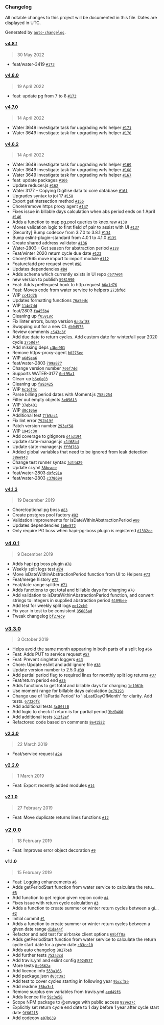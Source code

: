 ### Changelog

All notable changes to this project will be documented in this file. Dates are displayed in UTC.

Generated by [`auto-changelog`](https://github.com/CookPete/auto-changelog).

#### [v4.8.1](https://github.com/DEFRA/water-abstraction-helpers/compare/v4.8.0...v4.8.1)

> 30 May 2022

- feat/water-3419 [`#173`](https://github.com/DEFRA/water-abstraction-helpers/pull/173)

#### [v4.8.0](https://github.com/DEFRA/water-abstraction-helpers/compare/v4.7.0...v4.8.0)

> 19 April 2022

- feat: update pg from 7 to 8 [`#172`](https://github.com/DEFRA/water-abstraction-helpers/pull/172)

#### [v4.7.0](https://github.com/DEFRA/water-abstraction-helpers/compare/v4.6.2...v4.7.0)

> 14 April 2022

- Water 3649 investigate task for upgrading wrls helper [`#171`](https://github.com/DEFRA/water-abstraction-helpers/pull/171)
- Water 3649 investigate task for upgrading wrls helper [`#170`](https://github.com/DEFRA/water-abstraction-helpers/pull/170)

#### [v4.6.2](https://github.com/DEFRA/water-abstraction-helpers/compare/v4.1.3...v4.6.2)

> 14 April 2022

- Water 3649 investigate task for upgrading wrls helper [`#169`](https://github.com/DEFRA/water-abstraction-helpers/pull/169)
- Water 3649 investigate task for upgrading wrls helper [`#168`](https://github.com/DEFRA/water-abstraction-helpers/pull/168)
- Water 3649 investigate task for upgrading wrls helper [`#167`](https://github.com/DEFRA/water-abstraction-helpers/pull/167)
- feat: update packages [`#166`](https://github.com/DEFRA/water-abstraction-helpers/pull/166)
- Update reducer.js [`#162`](https://github.com/DEFRA/water-abstraction-helpers/pull/162)
- Water 3177 - Copying Digitise data to core database [`#161`](https://github.com/DEFRA/water-abstraction-helpers/pull/161)
- Upgrades syntax to joi 17 [`#158`](https://github.com/DEFRA/water-abstraction-helpers/pull/158)
- Export getIntersection method [`#156`](https://github.com/DEFRA/water-abstraction-helpers/pull/156)
- Chore/remove https proxy agent [`#147`](https://github.com/DEFRA/water-abstraction-helpers/pull/147)
- Fixes issue in billable days calculation when abs period ends on 1 April [`#146`](https://github.com/DEFRA/water-abstraction-helpers/pull/146)
- Adds a function to map pg.pool queries to knex.raw [`#138`](https://github.com/DEFRA/water-abstraction-helpers/pull/138)
- Moves validation logic to first field of pair to assist with UI [`#137`](https://github.com/DEFRA/water-abstraction-helpers/pull/137)
- [Security] Bump codecov from 3.7.0 to 3.8.1 [`#134`](https://github.com/DEFRA/water-abstraction-helpers/pull/134)
- Bump eslint-plugin-standard from 4.0.1 to 4.1.0 [`#135`](https://github.com/DEFRA/water-abstraction-helpers/pull/135)
- Create shared address validator [`#136`](https://github.com/DEFRA/water-abstraction-helpers/pull/136)
- Water-2803 - Get season for abstraction period [`#128`](https://github.com/DEFRA/water-abstraction-helpers/pull/128)
- Feat/winter 2020 return cycle due date [`#123`](https://github.com/DEFRA/water-abstraction-helpers/pull/123)
- Chore/2665 move import to import module [`#112`](https://github.com/DEFRA/water-abstraction-helpers/pull/112)
- Feature/add pre request event [`#98`](https://github.com/DEFRA/water-abstraction-helpers/pull/98)
- Updates dependencies [`#84`](https://github.com/DEFRA/water-abstraction-helpers/pull/84)
- Adds schema which currently exists in UI repo [`d577e04`](https://github.com/DEFRA/water-abstraction-helpers/commit/d577e046dfc2128cbe29b429da587aca24f965e9)
- new version to publish [`5981990`](https://github.com/DEFRA/water-abstraction-helpers/commit/59819905987d06aadf1f1684f3d7724b8e1d17e4)
- Feat: Adds preRequest hook to http.request [`b6a1d76`](https://github.com/DEFRA/water-abstraction-helpers/commit/b6a1d764b1d793f9d655e3bb48d20bd42685f045)
- Feat: Moves code from water service to helpers [`273bf0d`](https://github.com/DEFRA/water-abstraction-helpers/commit/273bf0d6e5156f2d2e5d47e2e6bdacf15d652bb1)
- WIP [`cc43d7b`](https://github.com/DEFRA/water-abstraction-helpers/commit/cc43d7bfa1931cfd0c3b16174ac95c92bcedb79d)
- Updates formatting functions [`76a5edc`](https://github.com/DEFRA/water-abstraction-helpers/commit/76a5edc503b7e5247e907e9baad78d4d0d448bfc)
- WIP [`114d7dd`](https://github.com/DEFRA/water-abstraction-helpers/commit/114d7dd4967286405d30111e85e8e0a18fd4b01b)
- feat/2803 [`fa455b4`](https://github.com/DEFRA/water-abstraction-helpers/commit/fa455b496145f0119f74e5e6afd32f5bf7a84222)
- Cleaning up [`f05818c`](https://github.com/DEFRA/water-abstraction-helpers/commit/f05818cb1e6d4c9cf679ce2e49797b605e690e5d)
- Fix linter errors, bump version [`6adaf88`](https://github.com/DEFRA/water-abstraction-helpers/commit/6adaf887c8a702b7f7b59ba00a24d7d4413cd008)
- Swapping out for a new CI. [`db0d575`](https://github.com/DEFRA/water-abstraction-helpers/commit/db0d57543760dfaeefde3a2c7b8d7ae0fc418c38)
- Review comments [`c543c3f`](https://github.com/DEFRA/water-abstraction-helpers/commit/c543c3f729041ddadf17a1d64fd799b9f726dfe7)
- Add due date to return cycles.  Add custom date for winter/all year 2020 cycle [`2758d74`](https://github.com/DEFRA/water-abstraction-helpers/commit/2758d74bf4ef82fa1ce4ae9f87a8eedd6d068543)
- Add missing deps [`c3be901`](https://github.com/DEFRA/water-abstraction-helpers/commit/c3be901b897b1460edd1b85cf2e636599acc1406)
- Remove https-proxy-agent [`b0276ec`](https://github.com/DEFRA/water-abstraction-helpers/commit/b0276ec0acacd5f042b4217cd5bc1571fdac6c6d)
- WIP [`a6d9ea6`](https://github.com/DEFRA/water-abstraction-helpers/commit/a6d9ea6ce91721a43b31400f9e525b0ef2aedaf4)
- feat/water-2803 [`709a877`](https://github.com/DEFRA/water-abstraction-helpers/commit/709a877d25fecd55f81e918f63c33db4b3442eab)
- Change version number [`766f7dd`](https://github.com/DEFRA/water-abstraction-helpers/commit/766f7dd81d5383ee0e87ec9605d332bbbeb92cce)
- Supports WATER-3177 [`0ef95a1`](https://github.com/DEFRA/water-abstraction-helpers/commit/0ef95a17ab0d678c8d17b0c469f57c9f20913fbd)
- Clean-up [`b6e6e03`](https://github.com/DEFRA/water-abstraction-helpers/commit/b6e6e03c56b1550904ca484339ad642764596059)
- Cleaning up [`fa93425`](https://github.com/DEFRA/water-abstraction-helpers/commit/fa93425bd72704f5f1a1db06c92fbd04f02535df)
- WIP [`6c1df4c`](https://github.com/DEFRA/water-abstraction-helpers/commit/6c1df4c8efb46234f9896280fc8b66fbf9fb56b7)
- Parse billing period dates with Moment.js [`758c254`](https://github.com/DEFRA/water-abstraction-helpers/commit/758c2547214aebc5a6ebf3ba50abfbc450b6a5b5)
- Filter out empty objects [`3e05613`](https://github.com/DEFRA/water-abstraction-helpers/commit/3e05613c71ed125bffa2a364df89ba76af3bbce6)
- WIP [`37eb401`](https://github.com/DEFRA/water-abstraction-helpers/commit/37eb401e975f4aaeae3213d6672107c1a5c11cee)
- WIP [`d8c10ae`](https://github.com/DEFRA/water-abstraction-helpers/commit/d8c10ae2ff74a12e3eff73a9e3c6784558540526)
- Additional test [`7fb5ac1`](https://github.com/DEFRA/water-abstraction-helpers/commit/7fb5ac116a6a8f92efdd4eeb1541471c57469d2d)
- Fix lint error [`792b19f`](https://github.com/DEFRA/water-abstraction-helpers/commit/792b19fb08478ba976788c1e5a349b55633643d3)
- Patch version number [`293ef58`](https://github.com/DEFRA/water-abstraction-helpers/commit/293ef583118e3fa744758f5d62870e19a06db6e1)
- WIP [`1945c30`](https://github.com/DEFRA/water-abstraction-helpers/commit/1945c30677b3f01e5bfe23f0f0b09084cfba4619)
- Add coverage to gitignore [`d4a3194`](https://github.com/DEFRA/water-abstraction-helpers/commit/d4a3194e72fe4ab45dfd9294d580e91a8ae68639)
- Update state-manager.js [`c1f68bd`](https://github.com/DEFRA/water-abstraction-helpers/commit/c1f68bdc19bd22eced9b42b2c5a040580682435d)
- Update state-manager.js [`fffd768`](https://github.com/DEFRA/water-abstraction-helpers/commit/fffd7689e06cffec56e9cf6f53ea85421a937288)
- Added global variables that need to be ignored from leak detection [`38ee943`](https://github.com/DEFRA/water-abstraction-helpers/commit/38ee94385953c7f7e657a2939cfd461e0e5e2537)
- Change test runner syntax [`fd44d29`](https://github.com/DEFRA/water-abstraction-helpers/commit/fd44d297457527899cee416d07034a63755d762c)
- Update ci.yml [`38bcaee`](https://github.com/DEFRA/water-abstraction-helpers/commit/38bcaee09f4393a731523e4e7ea7de33ee154ee6)
- feat/water-2803 [`d0fc91a`](https://github.com/DEFRA/water-abstraction-helpers/commit/d0fc91a370fc0749034dc58aa6ba09575b121335)
- feat/water-2803 [`c378694`](https://github.com/DEFRA/water-abstraction-helpers/commit/c3786942f774dfc072ce43197f5a8aafb698f55c)

#### [v4.1.3](https://github.com/DEFRA/water-abstraction-helpers/compare/v4.0.1...v4.1.3)

> 19 December 2019

- Chore/optional pg boss [`#83`](https://github.com/DEFRA/water-abstraction-helpers/pull/83)
- Create postgres pool factory [`#82`](https://github.com/DEFRA/water-abstraction-helpers/pull/82)
- Validation improvements for isDateWithinAbstractionPeriod [`#80`](https://github.com/DEFRA/water-abstraction-helpers/pull/80)
- Updates dependencies [`fb6e572`](https://github.com/DEFRA/water-abstraction-helpers/commit/fb6e57285107416e7336cfb06d68b1d29b2b5e56)
- Only require PG boss when hapi-pg-boss plugin is registered [`d1382cc`](https://github.com/DEFRA/water-abstraction-helpers/commit/d1382cc87e954f9fdb51e28684c3c4504cf5b0fc)

### [v4.0.1](https://github.com/DEFRA/water-abstraction-helpers/compare/v3.3.0...v4.0.1)

> 9 December 2019

- Adds hapi pg boss plugin [`#78`](https://github.com/DEFRA/water-abstraction-helpers/pull/78)
- Weekly split logs test [`#74`](https://github.com/DEFRA/water-abstraction-helpers/pull/74)
- Move isDateWithinAbstractionPeriod function from UI to Helpers [`#73`](https://github.com/DEFRA/water-abstraction-helpers/pull/73)
- Feat/merge history [`#72`](https://github.com/DEFRA/water-abstraction-helpers/pull/72)
- Feat/date range splitter [`#71`](https://github.com/DEFRA/water-abstraction-helpers/pull/71)
- Adds functions to get total and billable days for charging [`#70`](https://github.com/DEFRA/water-abstraction-helpers/pull/70)
- Add validation to isDateWithinAbstractionPeriod function, and convert strings to integers in supplied abstraction period [`6109bee`](https://github.com/DEFRA/water-abstraction-helpers/commit/6109bee04796eb54b5d8cb8957ddbbc55ff88f67)
- Add test for weekly split logs [`ee12cb0`](https://github.com/DEFRA/water-abstraction-helpers/commit/ee12cb00b1420596d4ab4db9e2643a9a0e5a227f)
- Fix year in test to be consistent [`85685ad`](https://github.com/DEFRA/water-abstraction-helpers/commit/85685ad44e636507fc0475b6f4a17c26a0a829fb)
- Tweak changelog [`bf27ec9`](https://github.com/DEFRA/water-abstraction-helpers/commit/bf27ec9a963352469debcf6a06719d892fcbbe76)

### [v3.3.0](https://github.com/DEFRA/water-abstraction-helpers/compare/v2.3.0...v3.3.0)

> 3 October 2019

- Helps avoid the same month appearing in both parts of a split log [`#66`](https://github.com/DEFRA/water-abstraction-helpers/pull/66)
- Feat: Adds PUT to service request [`#57`](https://github.com/DEFRA/water-abstraction-helpers/pull/57)
- Feat: Prevent singleton loggers [`#43`](https://github.com/DEFRA/water-abstraction-helpers/pull/43)
- Chore: Update eslint and add ignore file [`#38`](https://github.com/DEFRA/water-abstraction-helpers/pull/38)
- Update version number to 2.5.0 [`#39`](https://github.com/DEFRA/water-abstraction-helpers/pull/39)
- Add partial period flag to required lines for monthly split log returns [`#37`](https://github.com/DEFRA/water-abstraction-helpers/pull/37)
- Feat/return period end [`#35`](https://github.com/DEFRA/water-abstraction-helpers/pull/35)
- Adds functions to get total and billable days for charging [`1c1061b`](https://github.com/DEFRA/water-abstraction-helpers/commit/1c1061b69c63106345a651fc624009388f11c431)
- Use moment range for billable days calculation [`0c79193`](https://github.com/DEFRA/water-abstraction-helpers/commit/0c79193ff50a6a42f615fe1c2a6d78d0620ece44)
- Change use of 'isPartialPeriod' to 'isLastDayOfMonth' for clarity. Add tests. [`6732dfc`](https://github.com/DEFRA/water-abstraction-helpers/commit/6732dfc5d5fe2ef21637f66d9fb03444716c5b86)
- Add additional tests [`3c80ff0`](https://github.com/DEFRA/water-abstraction-helpers/commit/3c80ff02dd0126f7e05af1990681a4283d6afa3c)
- Add logic to check if return is for partial period [`3bd0460`](https://github.com/DEFRA/water-abstraction-helpers/commit/3bd04607eddbb9b332eb56b5e0829d41db24884d)
- Add additional tests [`612f2ef`](https://github.com/DEFRA/water-abstraction-helpers/commit/612f2efbaa43e4de801d0fafc6541c24eb3773dc)
- Refactored code based on comments [`8e41522`](https://github.com/DEFRA/water-abstraction-helpers/commit/8e415228938ae65834d179a7303c2f01d573b41c)

#### [v2.3.0](https://github.com/DEFRA/water-abstraction-helpers/compare/v2.2.0...v2.3.0)

> 22 March 2019

- Feat/service request [`#24`](https://github.com/DEFRA/water-abstraction-helpers/pull/24)

#### [v2.2.0](https://github.com/DEFRA/water-abstraction-helpers/compare/v2.1.0...v2.2.0)

> 1 March 2019

- Feat: Export recently added modules [`#14`](https://github.com/DEFRA/water-abstraction-helpers/pull/14)

#### [v2.1.0](https://github.com/DEFRA/water-abstraction-helpers/compare/v2.0.0...v2.1.0)

> 27 February 2019

- Feat: Move duplicate returns lines functions [`#12`](https://github.com/DEFRA/water-abstraction-helpers/pull/12)

### [v2.0.0](https://github.com/DEFRA/water-abstraction-helpers/compare/v1.1.0...v2.0.0)

> 18 February 2019

- Feat: Improves error object decoration [`#9`](https://github.com/DEFRA/water-abstraction-helpers/pull/9)

#### v1.1.0

> 15 February 2019

- Feat: Logging enhancements [`#6`](https://github.com/DEFRA/water-abstraction-helpers/pull/6)
- Adds getPeriodStart function from water service to calculate the retu… [`#5`](https://github.com/DEFRA/water-abstraction-helpers/pull/5)
- Add function to get region given region code [`#4`](https://github.com/DEFRA/water-abstraction-helpers/pull/4)
- Fixes issue with return cycle calculation [`#3`](https://github.com/DEFRA/water-abstraction-helpers/pull/3)
- Adds a function to create summer or winter return cycles between a gi… [`#2`](https://github.com/DEFRA/water-abstraction-helpers/pull/2)
- Initial commit [`#1`](https://github.com/DEFRA/water-abstraction-helpers/pull/1)
- Adds a function to create summer or winter return cycles between a given date range [`d1da44f`](https://github.com/DEFRA/water-abstraction-helpers/commit/d1da44f6a78dbfe37441ac1bbad1c6bb15dc556a)
- Refactor and add test for airbrake client options [`68bff8a`](https://github.com/DEFRA/water-abstraction-helpers/commit/68bff8a9111ceef040793c9a342c6df33f00be4a)
- Adds getPeriodStart function from water service to calculate the return cycle start date for a given date [`c83cc10`](https://github.com/DEFRA/water-abstraction-helpers/commit/c83cc10489bdee46c83713389bd8ceaceb642263)
- Adds auto changelog [`8827beb`](https://github.com/DEFRA/water-abstraction-helpers/commit/8827beb79e58b7da0d7175adaecd35a3dfa3d581)
- Add further tests [`752a3cd`](https://github.com/DEFRA/water-abstraction-helpers/commit/752a3cd15230f259c6fe341f5688594611e398c7)
- Add travis.yml and eslint config [`8924537`](https://github.com/DEFRA/water-abstraction-helpers/commit/892453703c5e4798287c82039e15eabb253dda4a)
- More tests [`8c9562a`](https://github.com/DEFRA/water-abstraction-helpers/commit/8c9562a8594a61b9efa223b30cda149e47be5901)
- Add licence info [`553a165`](https://github.com/DEFRA/water-abstraction-helpers/commit/553a165a44b03a8c67a82080ecff1353cb329cde)
- Add package.json [`d83c3a3`](https://github.com/DEFRA/water-abstraction-helpers/commit/d83c3a3df5f06b9b6f25a5bab87da7443fb81cf6)
- Add test to cover cycles starting in following year [`9bccf5e`](https://github.com/DEFRA/water-abstraction-helpers/commit/9bccf5e2f84bc0ee4308f2e3a6703d903eec9b53)
- Add readme [`f6ba3c1`](https://github.com/DEFRA/water-abstraction-helpers/commit/f6ba3c1fa1bb7c38c336397d7a676dd27a17e3e7)
- Remove surplus env variables from travis.yml [`aed49f6`](https://github.com/DEFRA/water-abstraction-helpers/commit/aed49f675a95706581feb9b5a60e8a6f4f6d1a93)
- Adds licence file [`59c3e58`](https://github.com/DEFRA/water-abstraction-helpers/commit/59c3e5897b87dc6e7ca8dc85c1b96c8c27ea9395)
- Scope NPM package to @envage with public access [`829e27c`](https://github.com/DEFRA/water-abstraction-helpers/commit/829e27cb7a6b13533c0b5821d6b93a1e5dd8d142)
- Explicitly set return cycle end date to 1 day before 1 year after cycle start date [`9f66215`](https://github.com/DEFRA/water-abstraction-helpers/commit/9f662150c026cc92e65520aea91e258ca8d9e8c9)
- Add codecov [`e07b639`](https://github.com/DEFRA/water-abstraction-helpers/commit/e07b639a1b2f01515d40f209f73ae88d8e7b5028)
